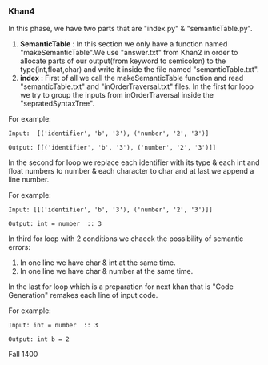 ### Khan4

In this phase, we have two parts that are "index.py" & "semanticTable.py".

1. **SemanticTable** : In this section we only have a function named "makeSemanticTable".We use "answer.txt" from Khan2 in order to allocate parts of our output(from keyword to semicolon) to the type(int,float,char) and write it inside the file named "semanticTable.txt".
2. **index** : First of all we call the makeSemanticTable function and read "semanticTable.txt" and "inOrderTraversal.txt" files.
In the first for loop we try to group the inputs from inOrderTraversal inside the "sepratedSyntaxTree".

  For example:
  
    Input:  [('identifier', 'b', '3'), ('number', '2', '3')]
    
    Output: [[('identifier', 'b', '3'), ('number', '2', '3')]]

In the second for loop we replace each identifier with its type & each int and float numbers to number & each character to char and at last we append a line number.

  For example:
  
    Input: [[('identifier', 'b', '3'), ('number', '2', '3')]]
    
    Output: int = number  :: 3

In third for loop with 2 conditions we chaeck the possibility of semantic errors:
1. In one line we have char & int at the same time.
2. In one line we have char & number at the same time.

In the last for loop which is a preparation for next khan that is "Code Generation" remakes each line of input code.

  For example:
  
    Input: int = number  :: 3
    
    Output: int b = 2

Fall 1400
